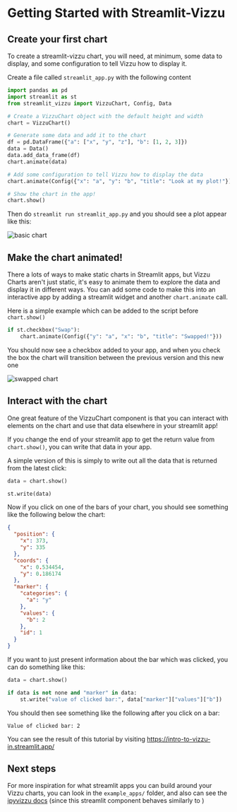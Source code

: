 # Getting Started with Streamlit-Vizzu

## Create your first chart

To create a streamlit-vizzu chart, you will need, at minimum, some data to
display, and some configuration to tell Vizzu how to display it.

Create a file called `streamlit_app.py` with the following content

```python
import pandas as pd
import streamlit as st
from streamlit_vizzu import VizzuChart, Config, Data

# Create a VizzuChart object with the default height and width
chart = VizzuChart()

# Generate some data and add it to the chart
df = pd.DataFrame({"a": ["x", "y", "z"], "b": [1, 2, 3]})
data = Data()
data.add_data_frame(df)
chart.animate(data)

# Add some configuration to tell Vizzu how to display the data
chart.animate(Config({"x": "a", "y": "b", "title": "Look at my plot!"}))

# Show the chart in the app!
chart.show()
```

Then do `streamlit run streamlit_app.py` and you should see a plot appear like this:

![basic chart](tutorial_01.png)

## Make the chart animated!

There a lots of ways to make static charts in Streamlit apps, but Vizzu Charts aren't
just static, it's easy to animate them to explore the data and display it in different
ways. You can add some code to make this into an interactive app by adding a streamlit
widget and another `chart.animate` call.

Here is a simple example which can be added to the script before `chart.show()`

```python
if st.checkbox("Swap"):
    chart.animate(Config({"y": "a", "x": "b", "title": "Swapped!"}))
```

You should now see a checkbox added to your app, and when you check the box the chart
will transition between the previous version and this new one

![swapped chart](tutorial_02.png)

## Interact with the chart

One great feature of the VizzuChart component is that you can interact with elements
on the chart and use that data elsewhere in your streamlit app!

If you change the end of your streamlit app to get the return value from `chart.show()`,
you can write that data in your app.

A simple version of this is simply to write out all the data that is returned from
the latest click:

```python
data = chart.show()

st.write(data)
```

Now if you click on one of the bars of your chart, you should see something like
the following below the chart:

```json
{
  "position": {
    "x": 373,
    "y": 335
  },
  "coords": {
    "x": 0.534454,
    "y": 0.186174
  },
  "marker": {
    "categories": {
      "a": "y"
    },
    "values": {
      "b": 2
    },
    "id": 1
  }
}
```

If you want to just present information about the bar which was clicked, you can
do something like this:

```python
data = chart.show()

if data is not none and "marker" in data:
    st.write("value of clicked bar:", data["marker"]["values"]["b"])
```

You should then see something like the following after you click on a bar:

    Value of clicked bar: 2

You can see the result of this tutorial by visiting https://intro-to-vizzu-in.streamlit.app/

## Next steps

For more inspiration for what streamlit apps you can build around your Vizzu charts,
you can look in the `example_apps/` folder, and also can see the
[ipyvizzu docs](https://ipyvizzu.vizzuhq.com/) (since this streamlit component behaves
similarly to )
